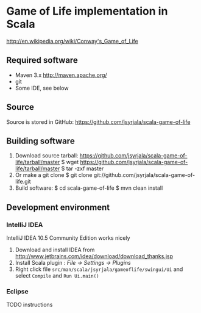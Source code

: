 # Game of Life implementation in Scala

http://en.wikipedia.org/wiki/Conway's_Game_of_Life

## Required software

- Maven 3.x http://maven.apache.org/
- git
- Some IDE, see below

## Source

Source is stored in GitHub: https://github.com/jsyrjala/scala-game-of-life

## Building software

1. Download source tarball: https://github.com/jsyrjala/scala-game-of-life/tarball/master
    $ wget https://github.com/jsyrjala/scala-game-of-life/tarball/master
    $ tar -zxf master
2. Or make a git clone
    $ git clone git://github.com/jsyrjala/scala-game-of-life.git
3. Build software:
    $ cd scala-game-of-life
    $ mvn clean install


## Development environment

### IntelliJ IDEA

IntelliJ IDEA 10.5 Community Edition works nicely

1. Download and install IDEA from http://www.jetbrains.com/idea/download/download_thanks.jsp
2. Install Scala plugin : _File -> Settings -> Plugins_
3. Right click file `src/man/scala/jsyrjala/gameoflife/swingui/Ui` and select `Compile` and `Run Ui.main()`

### Eclipse

TODO instructions
